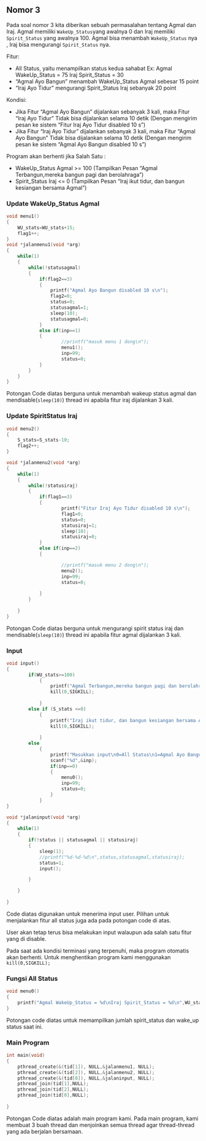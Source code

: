 ## Nomor 3
Pada soal nomor 3 kita diberikan sebuah permasalahan tentang Agmal dan Iraj. Agmal memiliki `WakeUp_Status`yang awalnya 0 dan Iraj memiliki `Spirit_Status` yang awalnya 100. Agmal bisa menambah `WakeUp_Status` nya , Iraj bisa mengurangi `Spirit_Status` nya.

Fitur:
- All Status, yaitu menampilkan status kedua sahabat
Ex: Agmal WakeUp_Status = 75
Iraj Spirit_Status = 30
- “Agmal Ayo Bangun” menambah WakeUp_Status Agmal sebesar
15 point
- “Iraj Ayo Tidur” mengurangi Spirit_Status Iraj sebanyak 20 point

Kondisi:
- Jika Fitur “Agmal Ayo Bangun” dijalankan sebanyak 3 kali, maka
Fitur “Iraj Ayo Tidur” Tidak bisa dijalankan selama 10 detik
(Dengan mengirim pesan ke sistem “Fitur Iraj Ayo Tidur disabled
10 s”)
- Jika Fitur “Iraj Ayo Tidur” dijalankan sebanyak 3 kali, maka Fitur
“Agmal Ayo Bangun” Tidak bisa dijalankan selama 10 detik
(Dengan mengirim pesan ke sistem “Agmal Ayo Bangun disabled
10 s”)

Program akan berhenti jika Salah Satu :
- WakeUp_Status Agmal >= 100 (Tampilkan Pesan “Agmal
Terbangun,mereka bangun pagi dan berolahraga”)
- Spirit_Status Iraj <= 0 (Tampilkan Pesan “Iraj ikut tidur, dan
bangun kesiangan bersama Agmal”)

### Update WakeUp_Status Agmal
```c
void menu1()
{
	WU_stats=WU_stats+15;
	flag1++;
}
void *jalanmenu1(void *arg)
{
	while(1)
	{
		while(!statusagmal)
		{
			if(flag2==3)
			{
				printf("Agmal Ayo Bangun disabled 10 s\n");				
				flag2=0;
				status=0;
				statusagmal=1;
				sleep(10);
				statusagmal=0;
			}
			else if(inp==1)
			{
					//printf("masuk menu 1 dong\n");
					menu1();
					inp=99;
					status=0;
			}
		}
	}
}
```
Potongan Code diatas berguna untuk menambah wakeup status agmal dan mendisable(`sleep(10)`) thread ini apabila fitur iraj dijalankan 3 kali.


### Update SpiritStatus Iraj
```c
void menu2()
{
	S_stats=S_stats-10;
	flag2++;
}

void *jalanmenu2(void *arg)
{
	while(1)
	{
		while(!statusiraj)
		{
			if(flag1==3)
			{
					printf("Fitur Iraj Ayo Tidur disabled 10 s\n");
					flag1=0;
					status=0;
					statusiraj=1;
					sleep(10);
					statusiraj=0;
			}
			else if(inp==2)
			{

					//printf("masuk menu 2 dong\n");
					menu2();
					inp=99;
					status=0;
				
			}
		}
		
	}
}
```
Potongan Code diatas berguna untuk mengurangi spirit status iraj dan mendisable(`sleep(10)`) thread ini apabila fitur agmal dijalankan 3 kali.

### Input
```c
void input()
{
		if(WU_stats>=100)
			{
				printf("Agmal Terbangun,mereka bangun pagi dan berolahraga\n");
				kill(0,SIGKILL);
							
			}
		else if (S_stats <=0)
			{
				printf("Iraj ikut tidur, dan bangun kesiangan bersama Agmal\n");
				kill(0,SIGKILL);
			
			}
		else
			{
				printf("Masukkan input\n0=All Status\n1=Agmal Ayo Bangun\n2=Iraj Ayo Tidur\n");
				scanf("%d",&inp);
				if(inp==0)
				{
					menu0();
					inp=99;
					status=0;
				}
			}
}

void *jalaninput(void *arg)
{
	while(1)
	{
		if(!status || statusagmal || statusiraj)
		{
			sleep(1);
			//printf("%d-%d-%d\n",status,statusagmal,statusiraj);
			status=1;
			input();

		}

	}
	
}
```
Code diatas digunakan untuk menerima input user. Pilihan untuk menjalankan fitur all status juga ada pada potongan code di atas.

User akan tetap terus bisa melakukan input walaupun ada salah satu fitur yang di disable.

Pada saat ada kondisi terminasi yang terpenuhi, maka program otomatis akan berhenti. Untuk menghentikan program kami menggunakan `kill(0,SIGKILL);`

### Fungsi All Status
```c
void menu0()
{
	printf("Agmal WakeUp_Status = %d\nIraj Spirit_Status = %d\n",WU_stats,S_stats);
}
```
Potongan code diatas untuk memampilkan jumlah spirit_status dan wake_up status saat ini.

### Main Program
```c
int main(void)
{
	pthread_create(&(tid[1]), NULL,&jalanmenu1, NULL);
	pthread_create(&(tid[2]), NULL,&jalanmenu2, NULL);
	pthread_create(&(tid[0]), NULL,&jalaninput, NULL);
	pthread_join(tid[1],NULL);
	pthread_join(tid[2],NULL);
	pthread_join(tid[0],NULL);
		  
}
```
Potongan Code diatas adalah main program kami. Pada main program, kami membuat 3 buah thread dan menjoinkan semua thread agar thread-thread yang ada berjalan bersamaan.

